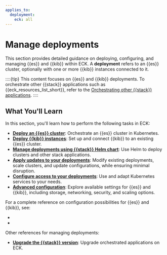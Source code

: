 ```yaml
---
applies_to:
  deployment:
    eck: all
---
```

# Manage deployments

This section provides detailed guidance on deploying, configuring, and managing {{es}} and {{kib}} within ECK. A **deployment** refers to an {{es}} cluster, optionally with one or more {{kib}} instances connected to it.

::::{tip}
This content focuses on {{es}} and {{kib}} deployments. To orchestrate other {{stack}} applications such as {{eck_resources_list_short}}, refer to the [Orchestrating other {{stack}} applications](./orchestrate-other-elastic-applications.md).
::::

## What You'll Learn

In this section, you'll learn how to perform the following tasks in ECK:

- [**Deploy an {{es}} cluster**](./elasticsearch-deployment-quickstart.md): Orchestrate an {{es}} cluster in Kubernetes.
- [**Deploy {{kib}} instances**](./kibana-instance-quickstart.md): Set up and connect {{kib}} to an existing {{es}} cluster.
- [**Manage deployments using {{stack}} Helm chart**](./managing-deployments-using-helm-chart.md): Use Helm to deploy clusters and other stack applications.
- [**Apply updates to your deployments**](./update-deployments.md): Modify existing deployments, scale clusters, and update configurations, while ensuring minimal disruption.
- [**Configure access to your deployments**](./accessing-services.md): Use and adapt Kubernetes services to your needs.
- [**Advanced configuration**](./configure-deployments.md): Explore available settings for {{es}} and {{kib}}, including storage, networking, security, and scaling options.

For a complete reference on configuration possibilities for {{es}} and {{kib}}, see:

- [](./elasticsearch-configuration.md)
- [](./kibana-configuration.md)

Other references for managing deployments:

* [**Upgrade the {{stack}} version**](../../upgrade/deployment-or-cluster.md): Upgrade orchestrated applications on ECK.
